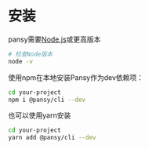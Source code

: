 # 安装

pansy需要[Node.js](https://nodejs.org/en/)或更高版本

```bash
# 检查Node版本
node -v
```

使用npm在本地安装Pansy作为dev依赖项：

```bash
cd your-project
npm i @pansy/cli --dev
```

也可以使用yarn安装

```bash
cd your-project
yarn add @pansy/cli --dev
```
